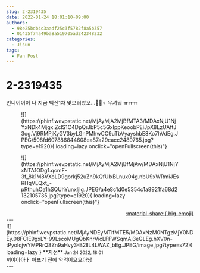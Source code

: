 ```yaml
---
slug: 2-2319435
date: 2022-01-24 18:01:10+09:00
authors:
  - 98e25bdb4c3aadf25c3f5782f8a5b357
  - 01435f74a49ba8a519705ad242348232
categories:
  - Jisun
tags:
  - Fan Post
---
```


# 2-2319435

<div class="post-container" markdown="1">
<div class="content-container md-sidebar__scrollwrap" markdown="1">

언니이이이 나 지금 백신1차 맞으러왔오...🤦🏻♀️ 무셔워 ㅠㅠㅠ
<figure markdown="1">
![](https://phinf.wevpstatic.net/MjAyMjA2MjBfMTA3/MDAxNjU1NjYxNDk4Mjgx.ZclS1C4DpQrJbP5c5GxIppKeoobPEiJpX8LzUAftJ3og.Vj9RMPjKyGV3byLGnPMhwCC9uTbVyayshbE8Ko7hVdEg.JPEG/508fd607886844608ea87a29cacc2489765.jpg?type=e1920){ loading=lazy onclick="openFullscreen(this)"}
</figure>

<figure markdown="1">
![](https://phinf.wevpstatic.net/MjAyMjA2MjBfMjAw/MDAxNjU1NjYxNTA1ODg1.qcmF-3f_8k1M8VXoLD9gorkj52uZn9kQfUlxBLnux04g.nbU9xWRmiJEsRHqVEQxt_-pRthuhOa1hSQUhYunxljIg.JPEG/a4e8c1d0e5354c1a8921fa68d2132105735.jpg?type=e1920){ loading=lazy onclick="openFullscreen(this)"}
</figure>


</div>
</div>

<div style="text-align: right;" markdown="1">
<a href="https://weverse.io/fromis9/fanpost/2-2319435" style="text-align: right;">:material-share:{.big-emoji}</a>
</div>
---

<div class="comments-container md-sidebar__scrollwrap" markdown="1">
<div class="comment" markdown="1">
<div class='id-container' markdown="1">
![](https://phinf.wevpstatic.net/MjAyNDEyMTlfMTE5/MDAxNzM0NTgzMjY0NDEy.08FClE9gxLY-99LscoMUgQbKnrVicLFFWSqmAi3eGLEg.hXV0n-tPyoIqjwYMPRrQ8Zn9aHvy3-B2llL4LWAZ_bEg.JPEG/image.jpg?type=s72){ loading=lazy }
**<span class="artist">지선</span>** <small>Jan 24 2022, 18:01</small><br>
</div>
<div class='comment-body' markdown="1">
끼야아아ㅏ 아프기 전에 약먹어으으아낭 
</div>
</div>
</div>
---

